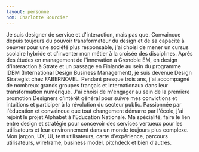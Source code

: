 ```yaml
---
layout: personne
nom: Charlotte Bourcier
---
```


Je suis designer de service et d'interaction, mais pas que. Convaincue depuis toujours du pouvoir transformateur du design et de sa capacité à oeuvrer pour une société plus responsable, j'ai choisi de mener un cursus scolaire hybride et d'inventer mon métier à la croisée des disciplines. Après des études en management de l'innovation à Grenoble EM, en design d'interaction à Strate et un passage en Finlande au sein du programme IDBM (International Design Business Management), je suis devenue Design Strategist chez FABERNOVEL. Pendant presque trois ans, j'ai accompagné de nombreux grands groupes français et internationaux dans leur transformation numérique. J'ai choisi de m'engager au sein de la première promotion Designers d'intérêt général pour suivre mes convictions et intuitions et participer à la révolution du secteur public. Passionnée par l'éducation et convaincue que tout changement démarre par l'école, j'ai rejoint le projet Alphabet à l'Education Nationale. Ma spécialité, faire le lien entre design et stratégie pour concevoir des services vertueux pour les utilisateurs et leur environnement dans un monde toujours plus complexe. Mon jargon, UX, UI, test utilisateurs, carte d'expérience, parcours utilisateurs, wireframe, business model, pitchdeck et bien d'autres.
